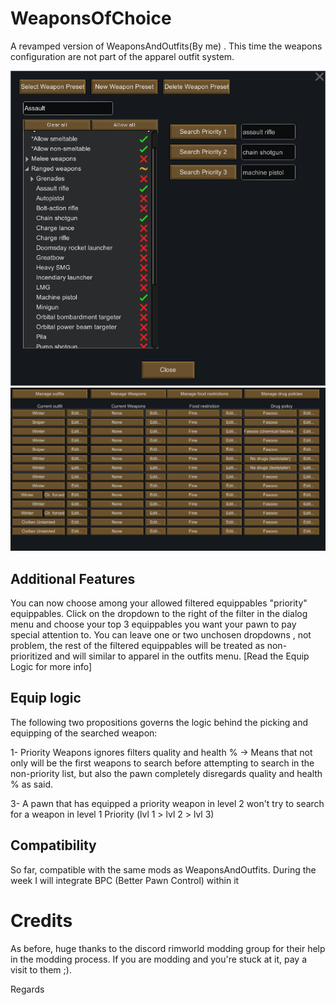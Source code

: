 # WeaponsOfChoice
A revamped version of WeaponsAndOutfits(By me) . This time the weapons configuration are not part of the apparel outfit system.

![alt text](https://github.com/ErnestUTN/WeaponsOfChoice/blob/master/About/Preview_1.png)
![alt text](https://github.com/ErnestUTN/WeaponsOfChoice/blob/master/About/Preview_2.png)

## Additional Features

You can now choose among your allowed filtered equippables "priority" equippables. Click on the dropdown to the right of the filter in the dialog menu and choose your top 3 equippables you want your pawn to pay special attention to. You can leave one or two unchosen dropdowns , not problem, the rest of the filtered equippables will be treated as non-prioritized and will similar to apparel in the outfits menu. [Read the Equip Logic for more info]

## Equip logic
The following two propositions governs the logic behind the picking and equipping of the searched weapon:

1- Priority Weapons ignores filters quality and health % -> Means that not only will be the first weapons to search before attempting to search in the non-priority list, but also the pawn completely disregards quality and health % as said. 

3-  A pawn that has equipped a priority weapon in level 2 won't try to search for a weapon in level 1 Priority (lvl 1 > lvl 2 > lvl 3)

## Compatibility
So far, compatible with the same mods as WeaponsAndOutfits. During the week I will integrate BPC (Better Pawn Control) within it

# Credits

As before, huge thanks to the discord rimworld modding group for their help in the modding process. If you are modding and you're stuck at it, pay a visit to them ;).

Regards
